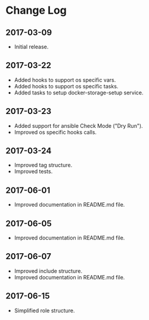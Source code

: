 # Change Log

## 2017-03-09

- Initial release.

## 2017-03-22

- Added hooks to support os specific vars.
- Added hooks to support os specific tasks.
- Added tasks to setup docker-storage-setup service.

## 2017-03-23

- Added support for ansible Check Mode ("Dry Run").
- Improved os specific hooks calls.

## 2017-03-24

- Improved tag structure.
- Improved tests.

## 2017-06-01

- Improved documentation in README.md file.

## 2017-06-05

- Improved documentation in README.md file.

## 2017-06-07

- Improved include structure.
- Improved documentation in README.md file.

## 2017-06-15

- Simplified role structure.
